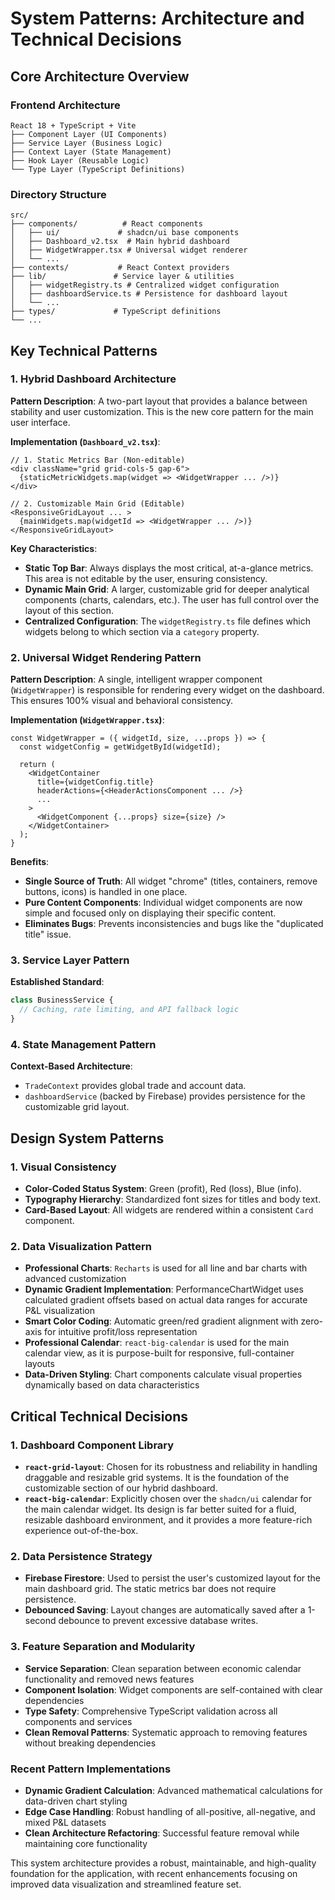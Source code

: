 # System Patterns: Architecture and Technical Decisions

## Core Architecture Overview

### **Frontend Architecture**
```
React 18 + TypeScript + Vite
├── Component Layer (UI Components)
├── Service Layer (Business Logic)
├── Context Layer (State Management)
├── Hook Layer (Reusable Logic)
└── Type Layer (TypeScript Definitions)
```

### **Directory Structure**
```
src/
├── components/          # React components
│   ├── ui/             # shadcn/ui base components
│   ├── Dashboard_v2.tsx  # Main hybrid dashboard
│   ├── WidgetWrapper.tsx # Universal widget renderer
│   └── ...
├── contexts/           # React Context providers
├── lib/               # Service layer & utilities
│   ├── widgetRegistry.ts # Centralized widget configuration
│   ├── dashboardService.ts # Persistence for dashboard layout
│   └── ...
├── types/             # TypeScript definitions
└── ...
```

## Key Technical Patterns

### **1. Hybrid Dashboard Architecture**
**Pattern Description**: A two-part layout that provides a balance between stability and user customization. This is the new core pattern for the main user interface.

**Implementation (`Dashboard_v2.tsx`)**:
```tsx
// 1. Static Metrics Bar (Non-editable)
<div className="grid grid-cols-5 gap-6">
  {staticMetricWidgets.map(widget => <WidgetWrapper ... />)}
</div>

// 2. Customizable Main Grid (Editable)
<ResponsiveGridLayout ... >
  {mainWidgets.map(widgetId => <WidgetWrapper ... />)}
</ResponsiveGridLayout>
```

**Key Characteristics**:
- **Static Top Bar**: Always displays the most critical, at-a-glance metrics. This area is not editable by the user, ensuring consistency.
- **Dynamic Main Grid**: A larger, customizable grid for deeper analytical components (charts, calendars, etc.). The user has full control over the layout of this section.
- **Centralized Configuration**: The `widgetRegistry.ts` file defines which widgets belong to which section via a `category` property.

### **2. Universal Widget Rendering Pattern**
**Pattern Description**: A single, intelligent wrapper component (`WidgetWrapper`) is responsible for rendering every widget on the dashboard. This ensures 100% visual and behavioral consistency.

**Implementation (`WidgetWrapper.tsx`)**:
```tsx
const WidgetWrapper = ({ widgetId, size, ...props }) => {
  const widgetConfig = getWidgetById(widgetId);
  
  return (
    <WidgetContainer
      title={widgetConfig.title}
      headerActions={<HeaderActionsComponent ... />}
      ...
    >
      <WidgetComponent {...props} size={size} />
    </WidgetContainer>
  );
}
```

**Benefits**:
- **Single Source of Truth**: All widget "chrome" (titles, containers, remove buttons, icons) is handled in one place.
- **Pure Content Components**: Individual widget components are now simple and focused only on displaying their specific content.
- **Eliminates Bugs**: Prevents inconsistencies and bugs like the "duplicated title" issue.

### **3. Service Layer Pattern**
**Established Standard**:
```typescript
class BusinessService {
  // Caching, rate limiting, and API fallback logic
}
```

### **4. State Management Pattern**
**Context-Based Architecture**:
- `TradeContext` provides global trade and account data.
- `dashboardService` (backed by Firebase) provides persistence for the customizable grid layout.

## Design System Patterns

### **1. Visual Consistency**
- **Color-Coded Status System**: Green (profit), Red (loss), Blue (info).
- **Typography Hierarchy**: Standardized font sizes for titles and body text.
- **Card-Based Layout**: All widgets are rendered within a consistent `Card` component.

### **2. Data Visualization Pattern**
- **Professional Charts**: `Recharts` is used for all line and bar charts with advanced customization
- **Dynamic Gradient Implementation**: PerformanceChartWidget uses calculated gradient offsets based on actual data ranges for accurate P&L visualization
- **Smart Color Coding**: Automatic green/red gradient alignment with zero-axis for intuitive profit/loss representation
- **Professional Calendar**: `react-big-calendar` is used for the main calendar view, as it is purpose-built for responsive, full-container layouts
- **Data-Driven Styling**: Chart components calculate visual properties dynamically based on data characteristics

## Critical Technical Decisions

### **1. Dashboard Component Library**
- **`react-grid-layout`**: Chosen for its robustness and reliability in handling draggable and resizable grid systems. It is the foundation of the customizable section of our hybrid dashboard.
- **`react-big-calendar`**: Explicitly chosen over the `shadcn/ui` calendar for the main calendar widget. Its design is far better suited for a fluid, resizable dashboard environment, and it provides a more feature-rich experience out-of-the-box.

### **2. Data Persistence Strategy**
- **Firebase Firestore**: Used to persist the user's customized layout for the main dashboard grid. The static metrics bar does not require persistence.
- **Debounced Saving**: Layout changes are automatically saved after a 1-second debounce to prevent excessive database writes.

### **3. Feature Separation and Modularity**
- **Service Separation**: Clean separation between economic calendar functionality and removed news features
- **Component Isolation**: Widget components are self-contained with clear dependencies
- **Type Safety**: Comprehensive TypeScript validation across all components and services
- **Clean Removal Patterns**: Systematic approach to removing features without breaking dependencies

### **Recent Pattern Implementations**
- **Dynamic Gradient Calculation**: Advanced mathematical calculations for data-driven chart styling
- **Edge Case Handling**: Robust handling of all-positive, all-negative, and mixed P&L datasets
- **Clean Architecture Refactoring**: Successful feature removal while maintaining core functionality

This system architecture provides a robust, maintainable, and high-quality foundation for the application, with recent enhancements focusing on improved data visualization and streamlined feature set.
